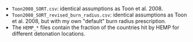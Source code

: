 * `Toon2008_SORT.csv`: identical assumptions as Toon et al. 2008.
* `Toon2008_SORT_revised_burn_radius.csv`: identical assumptions as Toon et al. 2008, but with my own "default" burn radius prescription.
* The `HEMP_*` files contain the fraction of the countries hit by HEMP for different detonation locations.